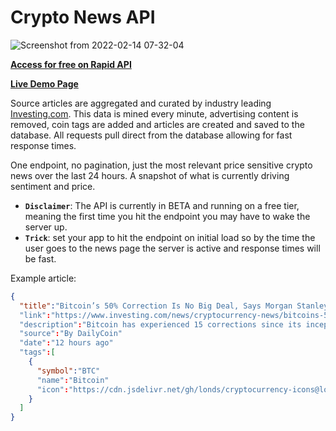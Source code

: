 # Crypto News API

![Screenshot from 2022-02-14 07-32-04](https://user-images.githubusercontent.com/73107656/153819614-93a00176-3d34-40f1-862f-9a17f9f74941.png)

**[Access for free on Rapid API](https://rapidapi.com/adamskoullos-amoQpTtXMJ5/api/crypto-pulse/)**

**[Live Demo Page](https://crypto-news-demo.netlify.app/)**

Source articles are aggregated and curated by industry leading [Investing.com](https://www.investing.com/news/cryptocurrency-news). This data is mined every minute, advertising content is removed, coin tags are added and articles are created and saved to the database. All requests pull direct from the database allowing for fast response times.

One endpoint, no pagination, just the most relevant price sensitive crypto news over the last 24 hours. A snapshot of what is currently driving sentiment and price.

- **`Disclaimer`**: The API is currently in BETA and running on a free tier, meaning the first time you hit the endpoint you may have to wake the server up.
- **`Trick`**: set your app to hit the endpoint on initial load so by the time the user goes to the news page the server is active and response times will be fast.

Example article:

```json
{
  "title":"Bitcoin’s 50% Correction Is No Big Deal, Says Morgan Stanley"
  "link":"https://www.investing.com/news/cryptocurrency-news/bitcoins-50-correction-is-no-big-deal-says-morgan-stanley-2754528"
  "description":"Bitcoin has experienced 15 corrections since its inception in 2009. The asset’s current decline all the way down from its all time high of $69K is within its..."
  "source":"By DailyCoin"
  "date":"12 hours ago"
  "tags":[
    {
      "symbol":"BTC"
      "name":"Bitcoin"
      "icon":"https://cdn.jsdelivr.net/gh/londs/cryptocurrency-icons@lon722a8c63169dcc06e86182bf2c55a76bbc/bitcoin.svg"
    }
  ]
}
```
